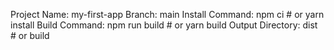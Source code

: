 Project Name: my-first-app
Branch: main
Install Command: npm ci  # or yarn install
Build Command: npm run build  # or yarn build
Output Directory: dist  # or build
<!DOCTYPE html>
<html lang="en">
<head>
    <meta charset="UTF-8">
    <meta name="viewport" content="width=device-width, initial-scale=1.0">
    <title>Cryptocurrency Tutorial for Beginners</title>
    <style>
        <img src="https://github.com/nekinja/ArLink/blob/main/c1.jpg?raw=true" alt="currency" />

        body {
            font-family: Arial, sans-serif;
            margin: 0;
            padding: 0;
            line-height: 1.6;
            color: #333;
        }
        header {
            background: #0077cc;
            color: white;
            padding: 1em 0;
            text-align: center;
        }
        nav {
            background: #f4f4f4;
            padding: 1em;
            text-align: center;
        }
        nav a {
            margin: 0 1em;
            text-decoration: none;
            color: #0077cc;
        }
        nav a:hover {
            text-decoration: underline;
        }
        section {
            padding: 2em;
        }
        footer {
            background: #333;
            color: white;
            text-align: center;
            padding: 1em 0;
            margin-top: 2em;
        }
        .highlight {
            background: #e7f3fe;
            padding: 1em;
            border-left: 5px solid #0077cc;
            margin: 1em 0;
        }
    </style>
</head>
<body>
    <header>
        <h1>Cryptocurrency Basics</h1>
        <p>Learn the essentials of cryptocurrency and blockchain technology.</p>
    </header>
    <nav>
        <a href="#what-is-crypto">What is Cryptocurrency?</a>
        <a href="#how-to-start">How to Start</a>
        <a href="#pros-and-cons">Pros and Cons</a>
        <a href="#faq">FAQ</a>
    </nav>
    <section id="what-is-crypto">
        <h2>What is Cryptocurrency?</h2>
        <p>Cryptocurrency is a digital or virtual currency that uses cryptography for security. It operates independently of a central authority like a bank. Popular cryptocurrencies include Bitcoin, Ethereum, and Litecoin.</p>
        <div class="highlight">
            <strong>Key Feature:</strong> Decentralization, transparency, and immutability are core aspects of blockchain technology.
        </div>
    </section>
    <section id="how-to-start">
        <h2>How to Start with Cryptocurrency</h2>
        <ol>
            <li><strong>Learn the Basics:</strong> Understand what cryptocurrency is and how it works.</li>
            <li><strong>Choose a Wallet:</strong> Set up a secure digital wallet to store your cryptocurrency.</li>
            <li><strong>Pick an Exchange:</strong> Register on a cryptocurrency exchange like Binance or Coinbase to buy and sell cryptocurrencies.</li>
            <li><strong>Start Small:</strong> Invest a small amount to get familiar with the process.</li>
        </ol>
        <div class="highlight">
            <strong>Tip:</strong> Always enable two-factor authentication on your accounts for added security.
        </div>
    </section>
    <section id="pros-and-cons">
        <h2>Pros and Cons of Cryptocurrency</h2>
        <h3>Pros:</h3>
        <ul>
            <li>Decentralized and transparent.</li>
            <li>Fast and secure transactions.</li>
            <li>Potential for high returns on investment.</li>
        </ul>
        <h3>Cons:</h3>
        <ul>
            <li>Highly volatile market.</li>
            <li>Risk of fraud and hacking.</li>
            <li>Complexity for beginners.</li>
        </ul>
    </section>
    <section id="faq">
        <h2>Frequently Asked Questions</h2>
        <h3>1. Is cryptocurrency legal?</h3>
        <p>Cryptocurrency legality varies by country. Research your local regulations before investing.</p>
        <h3>2. How do I keep my cryptocurrency safe?</h3>
        <p>Use a hardware wallet and enable two-factor authentication to secure your assets.</p>
        <h3>3. Can I lose money with cryptocurrency?</h3>
        <p>Yes, the market is volatile. Never invest more than you can afford to lose.</p>
    </section>
    <footer>
        <p>&copy; 2024 CryptoTutorials.com. All rights reserved.</p>
    </footer>
</body>
</html>
